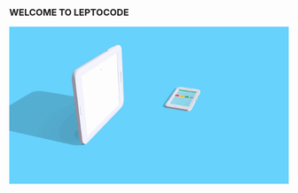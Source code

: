 ### WELCOME TO LEPTOCODE
![leptocode video](https://github.com/leptocode/leptocode/blob/master/leptovideo.gif?raw=true)
